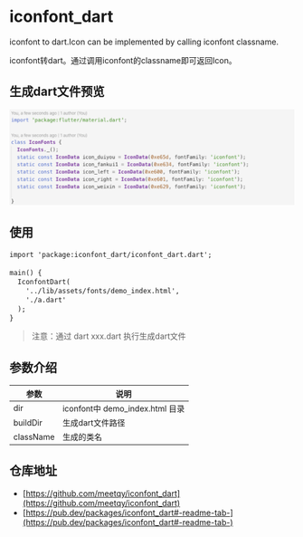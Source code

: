 <!--
 * @Author: meetqy
 * @since: 2019-07-26 10:18:13
 * @lastTime: 2019-11-04 16:19:56
 * @LastEditors: meetqy
 -->
# iconfont_dart

iconfont to dart.Icon can be implemented by calling iconfont classname.

iconfont转dart。通过调用iconfont的classname即可返回Icon。

## 生成dart文件预览

<img src='./preview.png' width='1280'>

## 使用

```
import 'package:iconfont_dart/iconfont_dart.dart';

main() {
  IconfontDart(
    '../lib/assets/fonts/demo_index.html', 
    './a.dart'
  );
}
```

> 注意：通过 dart xxx.dart 执行生成dart文件

## 参数介绍

参数 | 说明
---- | ----
dir | iconfont中 demo_index.html 目录
buildDir | 生成dart文件路径
className | 生成的类名

## 仓库地址

- [https://github.com/meetqy/iconfont_dart](https://github.com/meetqy/iconfont_dart)
- [https://pub.dev/packages/iconfont_dart#-readme-tab-](https://pub.dev/packages/iconfont_dart#-readme-tab-)




